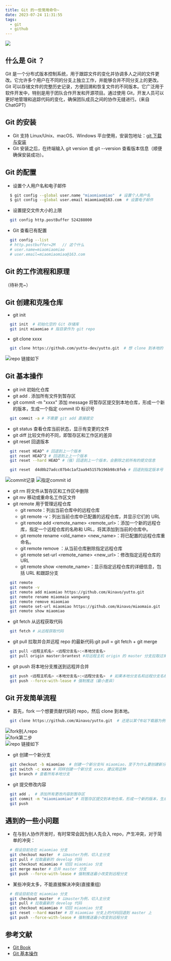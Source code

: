 ```yaml
---
title: Git 的一些常用命令~
date: 2023-07-24 11:31:55
tags:
  - git
  - github
---
```


![](/imgs/Git%20相关操作/Git%20常用命令速查表.png)

<!--more-->

## 什么是 Git ？

Git 是一个分布式版本控制系统，用于跟踪文件的变化并协调多人之间的文件更改。它允许多个用户在不同的分支上独立工作，并能够合并不同分支上的更改。Git 可以存储文件的完整历史记录，方便回溯和恢复文件的不同版本。它广泛用于软件开发中，特别是用于团队合作开发和开源项目。通过使用 Git，开发人员可以更好地管理和追踪代码的变化，确保团队成员之间的协作无缝进行。(来自 ChatGPT)

## Git 的安装

- Git 支持 Linux/Unix、macOS、Windows 平台使用，安装包地址：[git 下载与安装](http://git-scm.com/downloads)
- Git 安装之后，在终端输入 git version 或 git --version 查看版本信息（顺便确保安装成功）。

## Git 的配置

- 设置个人用户名和电子邮件

```bash
  $ git config --global user.name "miaomiaomiao"  # 设置个人用户名
  $ git config --global user.email miaomiao@163.com  # 设置电子邮件
```

- 设置提交文件大小的上限

```bash
  git config http.postBuffer 524288000
```

- Git 查看已有配置

```bash
  git config --list
  # http.postbuffer=2M   // 这个什么
  # user.name=miaomiaomiao
  # user.email=miaomiaomiao@163.com
```

## Git 的工作流程和原理

（待补充~）

## Git 创建和克隆仓库

- git init

```bash
  git init  # 初始化空的 Git 存储库
  git init miaomiao # 指目录作为 git repo
```

- git clone xxxx

```bash
  git clone https://github.com/yutto-dev/yutto.git  # 想 clone 到本地的 repo，以一个B站下载器为例
```

![repo 链接如下](/imgs/Git%20相关操作/repo%20链接.png)

## Git 基本操作

- git init 初始化仓库
- git add . 添加所有文件到暂存区
- git commit -m "xxxx" 添加 message 将暂存区提交到本地仓库，形成一个新的版本，生成一个指定 commit ID 标识号

```bash
  git commit -a # 不需要 git add 直接提交
```

- git status 查看仓库当前状态，显示有变更的文件
- git diff 比较文件的不同，即暂存区和工作区的差异
- git reset 回退版本

```bash
  git reset HEAD^ # 回退到上一个版本
  git reset HEAD^2 # 回退到上上一个版本
  git reset --hard HEAD^ #（强）回退到上一个版本，会删除之前所有的提交信息

  git reset  d4d0b27adcc07b4c1af2aa945157b196b98c8feb # 回退到指定版本号
```

![commit记录](/imgs/Git%20相关操作/提交记录.png)
![指定commit id](/imgs/Git%20相关操作/指定commit%20id.png)

- git rm 将文件从暂存区和工作区中删除
- git mv 移动或重命名工作区文件
- git remote 用于管理远程仓库
  - git remote：列出当前仓库中的远程仓库
  - git remote -v：列出当前仓库中已配置的远程仓库，并显示它们的 URL
  - git remote add <remote_name> <remote_url>：添加一个新的远程仓库，指定一个远程仓库的名称和 URL，将其添加到当前的仓库中。
  - git remote rename <old_name> <new_name>：将已配置的远程仓库重命名。
  - git remote remove <remote>：从当前仓库删除指定远程仓库
  - git remote set-url <remote_name> <new_url>：修改指定远程仓库的 URL
  - git remote show <remote_name>：显示指定远程仓库的详细信息，包括 URL 和跟踪分支

```bash
  git remote
  git remote -v
  git remote add miaomiao https://github.com/Ainavo/yutto.git
  git remote rename miaomaio wangwang
  git remote remove miaomiao
  git remote set-url miaomiao https://github.com/Ainavo/miaomaio.git
  git remote show miaomiao
```

- git fetch 从远程获取代码

```bash
  git fetch # 从远程获取代码
```

- git pull 拉取并合并远程 repo 的最新代码:git pull = git fetch + git merge

```bash
  git pull <远程主机名> <远程分支名>:<本地分支名>
  git pull origin master:brantest #将远程主机 origin 的 master 分支拉取过来，与本地的 brantest 分支合并

```

- git push 将本地分支推送到远程并合并

```bash
  git push <远程主机名> <本地分支名>:<远程分支名>  # 如果本地分支名和远程分支名相同则可以忽略省略号
  git push --force-with-lease # 强制推送（最小差异）
```

## Git 开发简单流程

- 首先，fork 一个想要贡献代码的 repo，然后 clone 到本地。

```bash
  git clone https://github.com/Ainavo/yutto.git  # 还是以某个B站下载器为例
```

![fork别人repo](/imgs/Git%20相关操作/fork别人repo.png)  
![fork第二步](/imgs/Git%20相关操作/fork第二步.png)  
![repo 链接如下](/imgs/Git%20相关操作/repo%20链接.png)

- git 创建一个新分支

```bash
  git checkout -b miaomiao  # 创建一个新分支叫 miaomiao，至于为什么要创建新分支--因为不能直接在 develop/master 等主分支直接提交
  git switch -c xxxx # 同样创建一个新分支 xxxx，建议用这种
  git branch # 查看所有本地分支
```

- git 提交修改内容

```bash
  git add .  # 添加所有更改内容到暂存区
  git commit -m "miaomiaomiao" # 将暂存区提交到本地仓库，形成一个新的版本，生成一个指定 commit ID 标识号
  git push
```

## 遇到的一些小问题

- 在与别人协作开发时，有时常常会因为别人先合入 repo，产生冲突，对于简单的冲突：

```bash
  # 假设目前处在 miaomiao 分支
  git checkout master  # 以master为例，切入主分支
  git pull # 拉取最新的 develop 代码
  git checkout miaomiao # 切回 miaomiao 分支
  git merge master # 合并 master 分支
  git push --force-with-lease # 强制推送最小改变到远程分支
```

- 某些冲突太多，不能直接解决冲突(直接重组)

```bash
  # 假设目前处在 miaomiao 分支
  git checkout master  # 以master为例，切入主分支
  git pull # 拉取最新的 develop 代码
  git checkout miaomiao # 切回 miaomiao 分支
  git reset --hard master # 将 miaomiao 分支上的代码回退到 master 上
  git push --force-with-lease # 强制推送最小改变到远程分支
```

## 参考文献

- [Git Book](https://git-scm.com/book/zh/v2)
- [Git 基本操作](https://www.runoob.com/git/git-branch.html)
